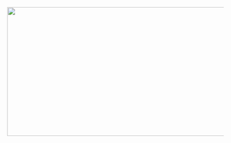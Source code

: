 <a href="https://www.gitanimals.org/en_US?utm_medium=image&utm_source=evolsraet&utm_content=farm">
<img
  src="https://render.gitanimals.org/farms/evolsraet"
  width="600"
  height="300"
/>
</a>
